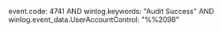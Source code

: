 event.code: 4741 AND winlog.keywords: "Audit Success" AND winlog.event_data.UserAccountControl: "%%2098"
